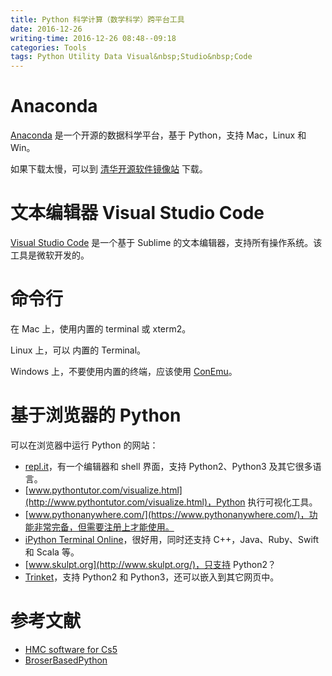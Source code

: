 ```yaml
---
title: Python 科学计算（数学科学）跨平台工具
date: 2016-12-26
writing-time: 2016-12-26 08:48--09:18
categories: Tools
tags: Python Utility Data Visual&nbsp;Studio&nbsp;Code
---
```


# Anaconda

[Anaconda](https://www.continuum.io/anaconda-overview) 是一个开源的数据科学平台，基于 Python，支持 Mac，Linux 和 Win。

如果下载太慢，可以到 [清华开源软件镜像站](https://mirrors.tuna.tsinghua.edu.cn/help/anaconda/) 下载。

# 文本编辑器 Visual Studio Code

[Visual Studio Code](https://code.visualstudio.com/docs) 是一个基于 Sublime 的文本编辑器，支持所有操作系统。该工具是微软开发的。

# 命令行

在 Mac 上，使用内置的 terminal 或 xterm2。

Linux 上，可以 内置的 Terminal。

Windows 上，不要使用内置的终端，应该使用 [ConEmu](http://conemu.github.io/)。

# 基于浏览器的 Python

可以在浏览器中运行 Python 的网站：

+ [repl.it](https://repl.it/languages/python3)，有一个编辑器和 shell 界面，支持 Python2、Python3 及其它很多语言。
+ [www.pythontutor.com/visualize.html](http://www.pythontutor.com/visualize.html)，Python 执行可视化工具。
+ [www.pythonanywhere.com/](https://www.pythonanywhere.com/)，功能非常完备，但需要注册上才能使用。
+ [iPython Terminal Online](http://www.tutorialspoint.com/ipython_terminal_online.php)，很好用，同时还支持 C++，Java、Ruby、Swift 和 Scala 等。
+ [www.skulpt.org](http://www.skulpt.org/)，只支持 Python2？
+ [Trinket](https://trinket.io/python)，支持 Python2 和 Python3，还可以嵌入到其它网页中。


# 参考文献

+ [HMC software for Cs5](https://www.cs.hmc.edu/twiki/bin/view/CS5/OwnMachines)
+ [BroserBasedPython](https://www.cs.hmc.edu/twiki/bin/view/CS5/BrowserBasedPython)
